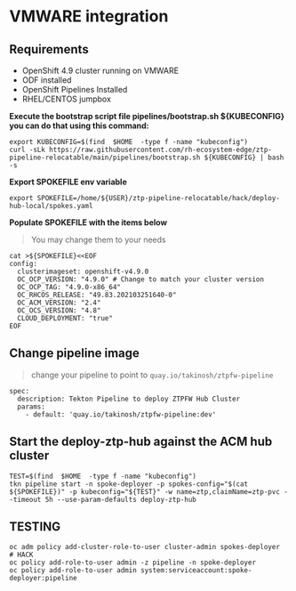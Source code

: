 # VMWARE integration

## Requirements 
* OpenShift 4.9 cluster running on VMWARE
* ODF installed
* OpenShift Pipelines Installed
* RHEL/CENTOS jumpbox


**Execute the bootstrap script file pipelines/bootstrap.sh ${KUBECONFIG} you can do that using this command:**
```
export KUBECONFIG=$(find  $HOME  -type f -name "kubeconfig")
curl -sLk https://raw.githubusercontent.com/rh-ecosystem-edge/ztp-pipeline-relocatable/main/pipelines/bootstrap.sh ${KUBECONFIG} | bash -s
```
**Export SPOKEFILE env variable**
```
export SPOKEFILE=/home/${USER}/ztp-pipeline-relocatable/hack/deploy-hub-local/spokes.yaml
```

**Populate SPOKEFILE with the items below**
> You may change them to your needs
```
cat >${SPOKEFILE}<<EOF
config:
  clusterimageset: openshift-v4.9.0
  OC_OCP_VERSION: "4.9.0" # Change to match your cluster version
  OC_OCP_TAG: "4.9.0-x86_64"
  OC_RHCOS_RELEASE: "49.83.202103251640-0"
  OC_ACM_VERSION: "2.4"
  OC_OCS_VERSION: "4.8"
  CLOUD_DEPLOYMENT: "true"
EOF
```
## Change pipeline image
> change your pipeline to point to `quay.io/takinosh/ztpfw-pipeline`
```
spec:
  description: Tekton Pipeline to deploy ZTPFW Hub Cluster
  params:
    - default: 'quay.io/takinosh/ztpfw-pipeline:dev'
```

## Start the deploy-ztp-hub against the ACM hub cluster
```
TEST=$(find  $HOME  -type f -name "kubeconfig")
tkn pipeline start -n spoke-deployer -p spokes-config="$(cat ${SPOKEFILE})" -p kubeconfig="${TEST}" -w name=ztp,claimName=ztp-pvc --timeout 5h --use-param-defaults deploy-ztp-hub
```

## TESTING
```
oc adm policy add-cluster-role-to-user cluster-admin spokes-deployer
# HACK
oc policy add-role-to-user admin -z pipeline -n spoke-deployer
oc policy add-role-to-user admin system:serviceaccount:spoke-deployer:pipeline
```

